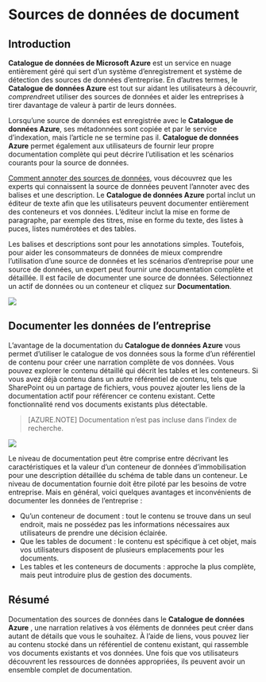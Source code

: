 <properties
    pageTitle="Comment documenter les sources de données | Microsoft Azure"
    description="Article d’apprentissage mise en surbrillance de la procédure pour documenter les ressources de données dans le catalogue de données Azure."
    services="data-catalog"
    documentationCenter=""
    authors="spelluru"
    manager="NA"
    editor=""
    tags=""/>
<tags
    ms.service="data-catalog"
    ms.devlang="NA"
    ms.topic="article"
    ms.tgt_pltfrm="NA"
    ms.workload="data-catalog"
    ms.date="09/13/2016"
    ms.author="spelluru"/>

# <a name="document-data-sources"></a>Sources de données de document

## <a name="introduction"></a>Introduction

**Catalogue de données de Microsoft Azure** est un service en nuage entièrement géré qui sert d’un système d’enregistrement et système de détection des sources de données d’entreprise. En d’autres termes, le **Catalogue de données Azure** est tout sur aidant les utilisateurs à découvrir, *comprendre*et utiliser des sources de données et aider les entreprises à tirer davantage de valeur à partir de leurs données.

Lorsqu’une source de données est enregistrée avec le **Catalogue de données Azure**, ses métadonnées sont copiée et par le service d’indexation, mais l’article ne se termine pas il. **Catalogue de données Azure** permet également aux utilisateurs de fournir leur propre documentation complète qui peut décrire l’utilisation et les scénarios courants pour la source de données.

[Comment annoter des sources de données](data-catalog-how-to-annotate.md), vous découvrez que les experts qui connaissent la source de données peuvent l’annoter avec des balises et une description. Le **Catalogue de données Azure** portal inclut un éditeur de texte afin que les utilisateurs peuvent documenter entièrement des conteneurs et vos données. L’éditeur inclut la mise en forme de paragraphe, par exemple des titres, mise en forme du texte, des listes à puces, listes numérotées et des tables.

Les balises et descriptions sont pour les annotations simples. Toutefois, pour aider les consommateurs de données de mieux comprendre l’utilisation d’une source de données et les scénarios d’entreprise pour une source de données, un expert peut fournir une documentation complète et détaillée. Il est facile de documenter une source de données. Sélectionnez un actif de données ou un conteneur et cliquez sur **Documentation**.

![](media\data-catalog-documentation\data-catalog-documentation.png)

## <a name="documenting-data-assets"></a>Documenter les données de l’entreprise

L’avantage de la documentation du **Catalogue de données Azure** vous permet d’utiliser le catalogue de vos données sous la forme d’un référentiel de contenu pour créer une narration complète de vos données. Vous pouvez explorer le contenu détaillé qui décrit les tables et les conteneurs. Si vous avez déjà contenu dans un autre référentiel de contenu, tels que SharePoint ou un partage de fichiers, vous pouvez ajouter les liens de la documentation actif pour référencer ce contenu existant. Cette fonctionnalité rend vos documents existants plus détectable.

> [AZURE.NOTE] Documentation n’est pas incluse dans l’index de recherche.

![](media\data-catalog-documentation\data-catalog-documentation2.png)

Le niveau de documentation peut être comprise entre décrivant les caractéristiques et la valeur d’un conteneur de données d’immobilisation pour une description détaillée du schéma de table dans un conteneur. Le niveau de documentation fournie doit être piloté par les besoins de votre entreprise. Mais en général, voici quelques avantages et inconvénients de documenter les données de l’entreprise :

-   Qu’un conteneur de document : tout le contenu se trouve dans un seul endroit, mais ne possédez pas les informations nécessaires aux utilisateurs de prendre une décision éclairée.
-   Que les tables de document : le contenu est spécifique à cet objet, mais vos utilisateurs disposent de plusieurs emplacements pour les documents.
-   Les tables et les conteneurs de documents : approche la plus complète, mais peut introduire plus de gestion des documents.

## <a name="summary"></a>Résumé

Documentation des sources de données dans le **Catalogue de données Azure** , une narration relatives à vos éléments de données peut créer dans autant de détails que vous le souhaitez.  À l’aide de liens, vous pouvez lier au contenu stocké dans un référentiel de contenu existant, qui rassemble vos documents existants et vos données. Une fois que vos utilisateurs découvrent les ressources de données appropriées, ils peuvent avoir un ensemble complet de documentation.
